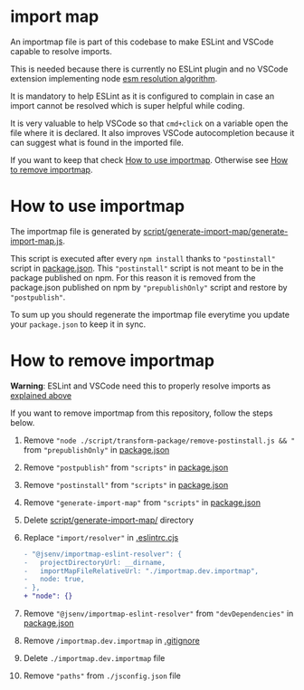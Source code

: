 # import map

An importmap file is part of this codebase to make ESLint and VSCode capable to resolve imports.

This is needed because there is currently no ESLint plugin and no VSCode extension implementing node [esm resolution algorithm](https://nodejs.org/dist/latest-v16.x/docs/api/esm.html#esm_resolution_algorithm).

It is mandatory to help ESLint as it is configured to complain in case an import cannot be resolved which is super helpful while coding.

It is very valuable to help VSCode so that `cmd+click` on a variable open the file where it is declared. It also improves VSCode autocompletion because it can suggest what is found in the imported file.

If you want to keep that check [How to use importmap](#how-to-use-importmap). Otherwise see [How to remove importmap](#how-to-remove-importmap).

# How to use importmap

The importmap file is generated by [script/generate-import-map/generate-import-map.js](../../script/generate-import-map/generate-import-map.js).

This script is executed after every `npm install` thanks to `"postinstall"` script in [package.json](../../package.json#L55). This `"postinstall"` script is not meant to be in the package published on npm. For this reason it is removed from the package.json published on npm by `"prepublishOnly"` script and restore by `"postpublish"`.

To sum up you should regenerate the importmap file everytime you update your `package.json` to keep it in sync.

# How to remove importmap

**Warning**: ESLint and VSCode need this to properly resolve imports as [explained above](#import-map)

If you want to remove importmap from this repository, follow the steps below.

1. Remove `"node ./script/transform-package/remove-postinstall.js && "` from `"prepublishOnly"` in [package.json](../../package.json#L56)
2. Remove `"postpublish"` from `"scripts"` in [package.json](../../package.json#L57)
3. Remove `"postinstall"` from `"scripts"` in [package.json](../../package.json#L55)
4. Remove `"generate-import-map"` from `"scripts"` in [package.json](../../package.json#L47)
5. Delete [script/generate-import-map/](../../script/generate-import-map/) directory
6. Replace `"import/resolver"` in [.eslintrc.cjs](../../.eslintrc.cjs#L45)

   ```diff
   - "@jsenv/importmap-eslint-resolver": {
   -   projectDirectoryUrl: __dirname,
   -   importMapFileRelativeUrl: "./importmap.dev.importmap",
   -   node: true,
   - },
   + "node": {}
   ```

7. Remove `"@jsenv/importmap-eslint-resolver"` from `"devDependencies"` in [package.json](../../package.json#L68)
8. Remove `/importmap.dev.importmap` in [.gitignore](../../.gitignore#L23)
9. Delete `./importmap.dev.importmap` file
10. Remove `"paths"` from `./jsconfig.json` file
